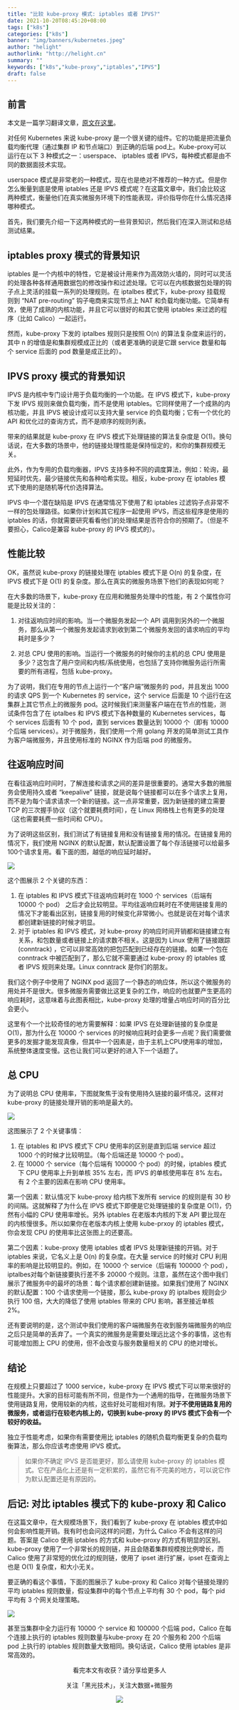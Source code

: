 ```yaml
---
title: "比较 kube-proxy 模式: iptables 或者 IPVS?"
date: 2021-10-20T08:45:20+08:00
tags: ["k8s"]
categories: ["k8s"]
banner: "img/banners/kubernetes.jpeg"
author: "helight"
authorlink: "http://helight.cn"
summary: ""
keywords: ["k8s","kube-proxy","iptables","IPVS"]
draft: false
---
```


## 前言
本文是一篇学习翻译文章，[原文在这里](https://www.tigera.io/blog/comparing-kube-proxy-modes-iptables-or-ipvs/)。

对任何 Kubernetes 来说 kube-proxy 是一个很关键的组件。它的功能是把流量负载均衡代理（通过集群 IP 和节点端口）到正确的后端 pod上。Kube-proxy可以运行在以下 3 种模式之一：userspace、 iptables 或者 IPVS，每种模式都是由不同的数据面技术实现。

userspace 模式是非常老的一种模式，现在也是绝对不推荐的一种方式。但是你怎么衡量到底是使用 iptables 还是 IPVS 模式呢？在这篇文章中，我们会比较这两种模式，衡量他们在真实微服务环境下的性能表现，评价指导你在什么情况选择哪种模式。

首先，我们要先介绍一下这两种模式的一些背景知识，然后我们在深入测试和总结测试结果。

## iptables proxy 模式的背景知识
iptables 是一个内核中的特性，它是被设计用来作为高效防火墙的，同时可以灵活的处理各种各样通用数据包的修改操作和过滤处理。它可以在内核数据包处理的钩子点上灵活的挂载一系列的处理规则。在 iptalbes 模式下，kube-proxy 挂载规则到 “NAT pre-routing” 钩子电商来实现节点上 NAT 和负载均衡功能。它简单有效，使用了成熟的内核功能，并且它可以很好的和其它使用 iptables 来过滤的程序（比如 Calico）一起运行。

然而，kube-proxy 下发的 iptalbes 规则只是按照 O(n) 的算法复杂度来运行的，其中 n 的增值是和集群规模成正比的（或者更准确的说是它跟 service 数量和每个 service 后面的 pod 数量是成正比的）。

## IPVS proxy 模式的背景知识
IPVS 是内核中专门设计用于负载均衡的一个功能。在 IPVS 模式下，kube-proxy 下发 IPVS 规则来做负载均衡，而不是使用 iptables。它同样使用了一个成熟的内核功能，并且 IPVS 被设计成可以支持大量 service 的负载均衡；它有一个优化的 API 和优化过的查询方式，而不是顺序的规则列表。

带来的结果就是 kube-proxy 在 IPVS 模式下处理链接的算法复杂度是 O(1)。换句话说，在大多数的场景中，他的链接处理性能是保持恒定的，和你的集群规模无关。

此外，作为专用的负载均衡器，IPVS 支持多种不同的调度算法，例如：轮询，最短延时优先，最少链接优先和各种哈希实现。相反，kube-proxy 在 iptables 模式下使用的是随机等代价选择算法。

IPVS 中一个潜在缺陷是 IPVS 在通常情况下使用了和 iptables 过滤钩子点非常不一样的包处理路径。如果你计划和其它程序一起使用 IPVS，而这些程序是使用的 iptables 的话，你就需要研究看看他们的处理结果是否符合你的预期了。（但是不要担心，Calico是兼容 kube-proxy 的 IPVS 模式的）。

## 性能比较
OK，虽然说 kube-proxy 的链接处理在 iptables 模式下是 O(n) 的复杂度，在 IPVS 模式下是 O(1) 的复杂度。那么在真实的微服务场景下他们的表现如何呢？

在大多数的场景下，kube-proxy 在应用和微服务处理中的性能，有 2 个属性你可能是比较关注的：

1. 对往返响应时间的影响。当一个微服务发起一个 API 调用到另外的一个微服务，那么从第一个微服务发起请求到收到第二个微服务发回的请求响应的平均耗时是多少？

1. 对总 CPU 使用的影响。当运行一个微服务的时候你的主机的总 CPU 使用是多少？这包含了用户空间和内核/系统使用，也包括了支持你微服务运行所需要的所有进程，包括 kube-proxy。

为了说明，我们在专用的节点上运行一个“客户端”微服务的 pod，并且发出 1000 的请求 QPS 到一个 Kubernetes 的 service，这个 service 后面是 10 个运行在这集群上其它节点上的微服务 pod。这时候我们来测量客户端在在节点的性能，测试条件包含了在 iptalbes 和 IPVS 模式下各种数量的 Kubernetes services，每个 services 后面有 10 个 pod，直到 services 数量达到 10000 个（即有 10000 个后端 services）。对于微服务，我们使用一个用 golang 开发的简单测试工具作为客户端微服务，并且使用标准的 NGINX 作为后端 pod 的微服务。 

## 往返响应时间
在看往返响应时间时，了解连接和请求之间的差异是很重要的。通常大多数的微服务会使用持久或者 “keepalive” 链接，就是说每个链接都可以在多个请求上复用，而不是为每个请求请求一个新的链接。这一点非常重要，因为新链接的建立需要 TCP 的三次握手协议（这个就要耗费时间），在 Linux 网络栈上也有更多的处理（这也需要耗费一些时间和 CPU）。

为了说明这些区别，我们测试了有链接复用和没有链接复用的情况。在链接复用的情况下，我们使用 NGINX 的默认配置，默认配置设置了每个存活链接可以给最多100个请求复用。看下面的图，越低的响应延时越好。

![](imgs/1.png)

这个图展示 2 个关键的东西：

1. 在 iptables 和 IPVS 模式下往返响应耗时在 1000 个 services（后端有 10000 个 pod） 之后才会比较明显。平均往返响应耗时在不使用链接复用的情况下才能看出区别，链接复用的时候变化非常微小。也就是说在对每个请求都创建新链接的时候才明显。
1. 对于 iptables 和 IPVS 模式，对 kube-proxy 的响应时间开销都和链接建立有关系，和包数量或者链接上的请求数不相关。这是因为 Linux 使用了链接跟踪(conntrack) ，它可以非常高效的把包匹配到已经存在的链接。如果一个包在 conntrack 中被匹配到了，那么它就不需要通过 kube-proxy 的 iptables 或者 IPVS 规则来处理。Linux conntrack 是你们的朋友。

我们这个例子中使用了 NGINX pod 返回了一个静态的响应体，所以这个微服务的用处并不是很大。很多微服务需要做比这更复杂的工作，响应的也就要产生更高的响应耗时，这意味着与此图表相比，kube-proxy 处理的增量占响应时间的百分比会更小。

这里有个一个比较奇怪的地方需要解释：如果 IPVS 在处理新链接的复杂度是 O(1)，那为什么在 10000 个 services 的时候响应耗时会更多一点呢？我们需要做更多的发掘才能发现真像，但其中一个因素是，由于主机上CPU使用率的增加，系统整体速度变慢。这也让我们可以更好的进入下一个话题了。

## 总 CPU
为了说明总 CPU 使用率，下图就聚焦于没有使用持久链接的最坏情况，这样对 kube-proxy 的链接处理开销的影响是最大的。

![](imgs/2.png)

这图展示了 2 个关键事情：
1. 在 iptables 和 IPVS 模式下 CPU 使用率的区别是直到后端 service 超过 1000 个的时候才比较明显。（每个后端还是 10000 个 pod）。
1. 在 10000 个 service（每个后端有 100000 个 pod）的时候，iptables 模式下 CPU 使用率上升到单核 35% 左右，而 IPVS 的单核使用率在 8% 左右。
有 2 个主要的因素在影响 CPU 使用率。

第一个因素：默认情况下 kube-proxy 给内核下发所有 service 的规则是有 30 秒的间隔。这就解释了为什么在 IPVS 模式下即便是它处理链接的复杂度是 O(1)，仍然有小幅的 CPU 使用率增长。另外 iptables 在老版本内核的下发 API 要比现在的内核慢很多。所以如果你在老版本内核上使用 kube-prxoy 的 iptables 模式，你会发现 CPU 的使用率比这张图上的还要高。

第二个因素：kube-proxy 使用 iptables 或者 IPVS 处理新链接的开销。对于 iptables 来说，它名义上是 O(n) 的复杂度。在大量 service 的时候对 CPU 利用率的影响是比较明显的。例如，在 10000 个 service（后端有 100000 个 pod），iptalbes对每个新链接要执行差不多 20000 个规则。注意，虽然在这个图中我们展示了微服务中的最坏的场景：每个请求都创建新链接。如果我们使用了 NGINX 的默认配置：100 个请求使用一个链接，那么 kube-proxy 的 iptalbes 规则会少执行 100 倍，大大的降低了使用 iptables 带来的 CPU 影响，甚至接近单核 2%。

还有要说明的是，这个测试中我们使用的客户端微服务在收到服务端微服务的响应之后只是简单的丢弃了。一个真实的微服务是需要处理远比这个多的事情，这也有可能增加图上 CPU 的使用，但不会改变与服务数量相关的 CPU 的绝对增长。

## 结论
在规模上只要超过了 1000 service，kube-proxy 在 IPVS 模式下可以带来很好的性能提升。大家的目标可能有所不同，但是作为一个通用的指导，在微服务场景下使用链路复用，使用较新的内核，这些好处可能相对有限。**对于不使用链路复用的微服务，或者运行在较老内核上的，切换到 kube-proxy 的 IPVS 模式下会有一个较好的收益。**

独立于性能考虑，如果你有需要使用比 iptables 的随机负载均衡更复杂的负载均衡算法，那么你应该考虑使用 IPVS 模式。

>如果你不确定 IPVS 是否能更好，那么请使用 kube-proxy 的 iptables 模式。它在产品化上还是有一定积累的，虽然它有不完美的地方，可以说它作为默认配置还是有原因的。

## 后记: 对比 iptables 模式下的 kube-proxy 和 Calico
在这篇文章中，在大规模场景下，我们看到了 kube-proxy 在 iptables 模式中如何会影响性能开销。我有时也会问这样的问题，为什么 Calico 不会有这样的问题。答案是 Calico 使用 iptables 的方式和 kube-proxy 的方式有明显的区别。kube-proxy 使用了一个非常长的规则链，并且会随着集群规模按比例增长，而 Calico 使用了非常短的优化过的规则链，使用了 ipset 进行扩展，ipset 在查询上也是 O(1) 复杂度，和大小无关。

要正确的看这个事情，下面的图展示了 kube-proxy 和 Calico 对每个链接处理的平均 iptables 规则数量，假设集群中的每个节点上平均有 30 个 pod，每个 pid 平均有 3 个网关处理策略。

![](imgs/3.png)

甚至当集群中全力运行有 10000 个 service 和 100000 个后端 pod，Calico 在每个连接上执行的 iptables 规则数量与kube-proxy 在 20 个服务和 200 个后端 pod 上执行的 iptables 规则数量大致相同。换句话说，Calico 使用 iptables 是非常高效的。


<center>
看完本文有收获？请分享给更多人

关注「黑光技术」，关注大数据+微服务

![](/img/qrcode_helight_tech.jpg)
</center>